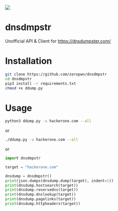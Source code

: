 ![](https://i.imgur.com/Vuhtexl.jpg)

# dnsdmpstr
Unofficial API &amp; Client for https://dnsdumpster.com/

# Installation
```bash
git clone https://github.com/zeropwn/dnsdmpstr
cd dnsdmpstr
pip3 install -r requirements.txt
chmod +x ddump.py
```

# Usage
```bash
python3 ddump.py -u hackerone.com --all
```
or
```bash
./ddump.py -u hackerone.com --all
```
or
```python
import dnsdmpstr

target = "hackerone.com"

dnsdump = dnsdmpstr()
print(json.dumps(dnsdump.dump(target), indent=1))
print(dnsdump.hostsearch(target))
print(dnsdump.reversedns(target))
print(dnsdump.dnslookup(target))
print(dnsdump.pagelinks(target))
print(dnsdump.httpheaders(target))
```
